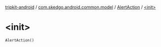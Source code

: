 [tripkit-android](../../index.md) / [com.skedgo.android.common.model](../index.md) / [AlertAction](index.md) / [&lt;init&gt;](./-init-.md)

# &lt;init&gt;

`AlertAction()`
